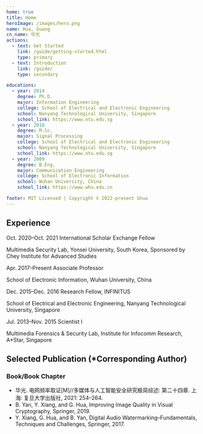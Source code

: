 ```yaml
---
home: true
title: Home
heroImage: /images/hero.png
name: Hua, Guang
cn_name: 华光
actions:
  - text: Get Started
    link: /guide/getting-started.html
    type: primary
  - text: Introduction
    link: /guide/
    type: secondary

educations:
  - year: 2014
    degree: Ph.D.
    major: Information Engineering
    college: School of Electrical and Electronic Engineering
    school: Nanyang Technological University, Singapore
    school_link: https://www.ntu.edu.sg
  - year: 2010
    degree: M.Sc.
    major: Signal Processing
    college: School of Electrical and Electronic Engineering
    school: Nanyang Technological University, Singapore
    school_link: https://www.ntu.edu.sg
  - year: 2009
    degree: B.Eng.
    major: Communication Engineering
    college: School of Electronic Information
    school: Wuhan University, China
    school_link: https://www.whu.edu.cn

footer: MIT Licensed | Copyright © 2022-present Ghua
---
```


## Experience
<div class="experience">
  <span class="time"> Oct. 2020–Oct. 2021 </span>
  <span class="work"> International Scholar Exchange Fellow </span>
  <p class="brief">
    Multimedia Security Lab, Yonsei University, South Korea, Sponsored by Chey Institute for Advanced Studies
  </p>
</div>

<div class="experience">
  <span class="time"> Apr. 2017–Present </span>
  <span class="work"> Associate Professor </span>
  <p class="brief">
    School of Electronic Information, Wuhan University, China
  </p>
</div>

<div class="experience">
  <span class="time"> Dec. 2015–Dec. 2016 </span>
  <span class="work"> Research Fellow, INFINITUS </span>
  <p class="brief">
    School of Electrical and Electronic Engineering, Nanyang Technological University, Singapore
  </p>
</div>

<div class="experience">
  <span class="time"> Jul. 2013–Nov. 2015 </span>
  <span class="work"> Scientist I </span>
  <p class="brief">
    Multimedia Forensics & Security Lab, Institute for Infocomm Research, A*Star, Singapore
  </p>
</div>


## Selected Publication (*Corresponding Author)

### Book/Book Chapter <!-- 不要修改此标题  -->


- 华光. 电网频率取证[M]//多媒体与人工智能安全研究极简综述: 第二十四章. 上海: 复旦大学出版社, 2021: 254–264.
- B. Yan, Y. Xiang, and G. Hua, Improving Image Quality in Visual Cryptography, Springer, 2019.
- Y. Xiang, G. Hua, and B. Yan, Digital Audio Watermarking–Fundamentals, Techniques and Challenges, Springer, 2017.
